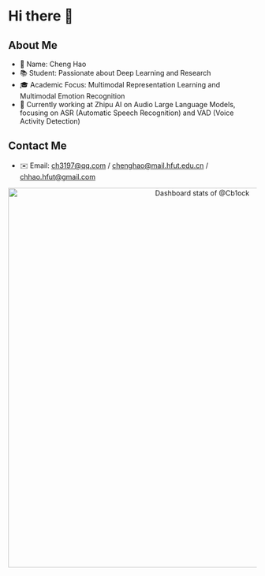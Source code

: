 # Hi there 👋

## About Me

- 👤 Name: Cheng Hao
- 📚 Student: Passionate about Deep Learning and Research
- 🎓 Academic Focus: Multimodal Representation Learning and Multimodal Emotion Recognition
- 💼 Currently working at Zhipu AI on Audio Large Language Models, focusing on ASR (Automatic Speech Recognition) and VAD (Voice Activity Detection)

## Contact Me

- ✉️ Email: <ch3197@qq.com> / <chenghao@mail.hfut.edu.cn> / <chhao.hfut@gmail.com>

<a href="https://next.ossinsight.io/widgets/official/compose-user-dashboard-stats?user_id=90198143" target="_blank" style="display: block" align="center">
  <picture>
    <source media="(prefers-color-scheme: dark)" srcset="https://next.ossinsight.io/widgets/official/compose-user-dashboard-stats/thumbnail.png?user_id=90198143&image_size=auto&color_scheme=dark" width="771" height="auto">
    <img alt="Dashboard stats of @Cb1ock" src="https://next.ossinsight.io/widgets/official/compose-user-dashboard-stats/thumbnail.png?user_id=90198143&image_size=auto&color_scheme=light" width="771" height="auto">
  </picture>
</a>

